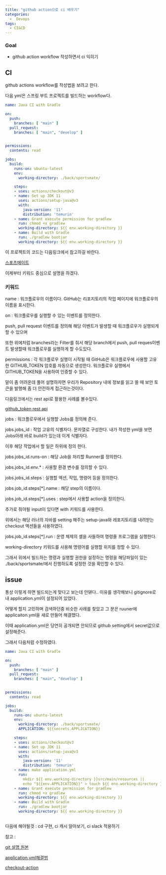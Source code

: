 ```yaml
---
title: "github action으로 ci 배우기"
categories:
  -  Devops
tags:
  - CI&CD
---
```



### Goal
 * github action workflow 작성하면서 ci 익히기 



## CI

github actions workflow를 작성법을 보려고 한다. 

다음 yml은 스프링 부트 프로젝트를 빌드하는 workflow다.

```yml
name: Java CI with Gradle

on:
  push:
    branches: [ "main" ]
  pull_request:
    branches: [ "main", "develop" ]
    

permissions:
  contents: read

jobs:
  build:
    runs-on: ubuntu-latest
    env:
      working-directory: ./back/sportsmate/

    steps:
    - uses: actions/checkout@v3
    - name: Set up JDK 11
      uses: actions/setup-java@v3
      with:
        java-version: '11'
        distribution: 'temurin'
    - name: Grant execute permission for gradlew
      run: chmod +x gradlew
      working-directory: ${{ env.working-directory }}
    - name: Build with Gradle
      run: ./gradlew bootjar
      working-directory: ${{ env.working-directory }}

```
이 프로젝트의 코드는 다음링크에서 참고하길 바란다.

[스포츠메이트](https://github.com/ran-3roads/Capstone-SportsMate)

이제부터 키워드 중심으로 설명을 하겠다. 

### 키워드 

name : 워크플로우의 이름이다. GitHub는 리포지토리의 작업 페이지에 워크플로우의 이름을 표시한다.

on : 워크플로우를 실행할 수 있는 이벤트를 정의한다.

push, pull request 이벤트를 정의해 해당 이벤트가 발생할 때 워크플로우가 실행되게 할 수 있으며  

또한 위에처럼 branches라는 Filter를 줘서 해당 branch에서 push, pull reques이벤트 발생할때 워크플로우를 실행하게 할 수도있다.

permissions : 각 워크플로우 실행이 시작될 때 GitHub은 워크플로우에 사용할 고유한 GITHUB_TOKEN 암호를 자동으로 생성한다. 워크플로우 실행에서 GITHUB_TOKEN을 사용하여 인증할 수 있다.

말이 좀 어려운데 풀어 설명하자면 우리가 Repository 내에 정보를 읽고 쓸 때 보안 토큰을 발행해 좀 더 안전하게 접근하는것이다.

다음링크에서는 rest api로 활용한 사례를 볼수있다.

[github_token rest api](https://docs.github.com/en/actions/security-guides/automatic-token-authentication#permissions-for-the-github_token)

jobs : 워크플로우에서 실행할 Jobs를 정의해 준다.

jobs.jobs_id : 작업 고유의 식별자다. 문자열로 구성한다. 내가 작성한 yml을 보면 Jobs아래 바로 build가 있는데 이게 식별자다. 

이후 해당 작업에서 할 일은 하위에 정의 한다.

jobs.jobs_id.runs-on : 해당 Job을 처리할 Runner를 정의한다.

jobs.jobs_id.env.* : 사용할 환경 변수를 정의할 수 있다.

jobs.jobs_id.steps : 실행할 액션, 작업, 명령어 등을 정의한다.

jobs.job_id.steps[*].name : 해당 step의 이름이다.

jobs.job_id.steps[*].uses : step에서 사용할 action을 정의한다.

추가로 줘야될 input이 있다면 with 키워드를 사용한다.

위에서는 해당 러너의 자바를 setting 해주는 setup-java와 레포지토리를 내려받는 checkout 액션들을 사용하였다.

jobs.job_id.steps[*].run : 운영 체제의 셸을 사들하여 명령줄 프로그램을 실행한다. 

working-directory 키워드를 사용해 명령어를 실행할 위치를 정할 수 있다.

그래서 위에서 빌드하는 명령과 실행할 권한을 설정하는 명령을 해당파일이 있는 ./back/sportsmate/에서 진행하도록 설정한 것을 확인할 수 있다.

## issue

통상 이렇게 하면 빌드되는게 맞다고 보는데 안됀다.. 이유를 생각해보니 gitignore로 내 application.yml이 설정되어 있었다.

어떻게 할지 고민하며 검색하던중 비슷한 사례를 찾았고 그 분은 ruuner에 applicaiton.yml을 새로 만들어 해결했다.

이때 application.yml은 당연히 공개되면 안되므로 github setting에서 secret값으로 설정해준다.

그래서 다음처럼 수정하였다. 

```yml
name: Java CI with Gradle

on:
  push:
    branches: [ "main" ]
  pull_request:
    branches: [ "main", "develop" ]
    

permissions:
  contents: read

jobs:
  build:
    runs-on: ubuntu-latest
    env:
      working-directory: ./back/sportsmate/
      APPLICATION: ${{secrets.APPLICATION}}

    steps:
    - uses: actions/checkout@v3
    - name: Set up JDK 11
      uses: actions/setup-java@v3
      with:
        java-version: '11'
        distribution: 'temurin'
    - name: make application.yml
      run:
        mkdir ${{ env.working-directory }}src/main/resources || 
        echo "${{env.APPLICATION}}" > touch ${{ env.working-directory }}src/main/resources/application.yml
    - name: Grant execute permission for gradlew
      run: chmod +x gradlew
      working-directory: ${{ env.working-directory }}
    - name: Build with Gradle
      run: ./gradlew bootjar
      working-directory: ${{ env.working-directory }}
 
```

다음에 해야될것 : cd 구현, ci 캐시 알아보기, ci slack 적용하기 

참고 :

[git 설명 원본](https://docs.github.com/en/actions/using-workflows/workflow-syntax-for-github-actions#onpushpull_requestpull_request_targetpathspaths-ignore)

[application.yml해결법](https://supreme-ys.tistory.com/161?category=951565)

[checkout-action](https://www.daleseo.com/github-actions-checkout/)




